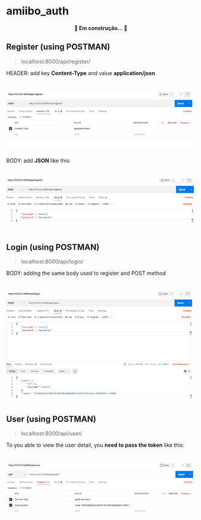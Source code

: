 # amiibo_auth
<h4 align="center"> 
	🚧  Em construção... 🚧
</h4>

## Register (using POSTMAN)
>localhost:8000/api/register/ <br>

HEADER: add key <strong>Content-Type</strong> and value <strong>application/json</strong>

<h1 align="center">
  <img alt="NextLevelWeek" src="./assets/register.png" />
</h1>

BODY: add <strong>JSON</strong> like this:

<h1 align="center">
  <img alt="NextLevelWeek" src="./assets/register2.png" />
</h1>

## Login (using POSTMAN)
>localhost:8000/api/login/ <br>

BODY: adding the same body used to register and POST method

<h1 align="center">
  <img alt="NextLevelWeek" src="./assets/login.png" />
</h1>

## User (using POSTMAN)
>localhost:8000/api/user/ <br>

To you able to view the user detail, you <strong>need to pass the token</strong> like this:

<h1 align="center">
  <img alt="NextLevelWeek" src="./assets/user1.png" />
</h1>
